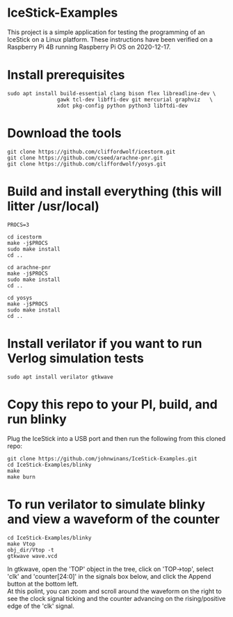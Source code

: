 # IceStick-Examples

This project is a simple application for testing the programming of 
an IceStick on a Linux platform.  These instructions have been verified 
on a Raspberry Pi 4B running Raspberry Pi OS on 2020-12-17.

# Install prerequisites

    sudo apt install build-essential clang bison flex libreadline-dev \
                    gawk tcl-dev libffi-dev git mercurial graphviz   \
                    xdot pkg-config python python3 libftdi-dev


# Download the tools

    git clone https://github.com/cliffordwolf/icestorm.git
    git clone https://github.com/cseed/arachne-pnr.git
    git clone https://github.com/cliffordwolf/yosys.git


# Build and install everything (this will litter /usr/local)

    PROCS=3

    cd icestorm
    make -j$PROCS
    sudo make install
    cd ..

    cd arachne-pnr
    make -j$PROCS
    sudo make install
    cd ..

    cd yosys
    make -j$PROCS
    sudo make install
    cd ..


# Install verilator if you want to run Verlog simulation tests

	sudo apt install verilator gtkwave

# Copy this repo to your PI, build, and run blinky

Plug the IceStick into a USB port and then run the following from this cloned repo:

	git clone https://github.com/johnwinans/IceStick-Examples.git
	cd IceStick-Examples/blinky
	make
	make burn

# To run verilator to simulate blinky and view a waveform of the counter

	cd IceStick-Examples/blinky
	make Vtop
	obj_dir/Vtop -t
	gtkwave wave.vcd

In gtkwave, open the 'TOP' object in the tree, click on 'TOP->top', select 
'clk' and 'counter[24:0]' in the signals box below, and click the Append 
button at the bottom left.  
At this polint, you can zoom and scroll around the waveform on the right 
to see the clock signal ticking and the counter advancing on the 
rising/positive edge of the 'clk' signal.
